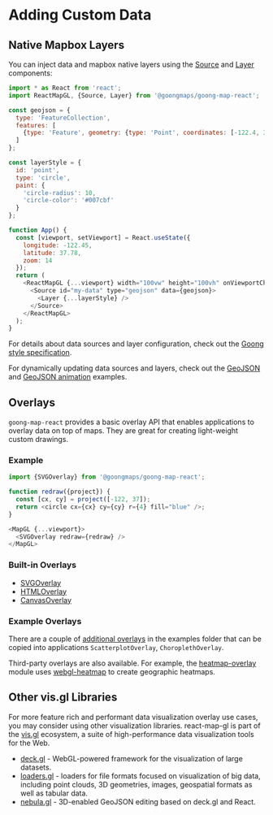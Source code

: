 # Adding Custom Data

## Native Mapbox Layers

You can inject data and mapbox native layers using the [Source](/docs/api-reference/source.md) and [Layer](/docs/api-reference/layer.md) components:

```js
import * as React from 'react';
import ReactMapGL, {Source, Layer} from '@goongmaps/goong-map-react';

const geojson = {
  type: 'FeatureCollection',
  features: [
    {type: 'Feature', geometry: {type: 'Point', coordinates: [-122.4, 37.8]}}
  ]
};

const layerStyle = {
  id: 'point',
  type: 'circle',
  paint: {
    'circle-radius': 10,
    'circle-color': '#007cbf'
  }
};

function App() {
  const [viewport, setViewport] = React.useState({
    longitude: -122.45,
    latitude: 37.78,
    zoom: 14
  });
  return (
    <ReactMapGL {...viewport} width="100vw" height="100vh" onViewportChange={setViewport}>
      <Source id="my-data" type="geojson" data={geojson}>
        <Layer {...layerStyle} />
      </Source>
    </ReactMapGL>
  );
}
```

For details about data sources and layer configuration, check out the [Goong style specification](https://docs.goong.io/style-spec/).

For dynamically updating data sources and layers, check out the [GeoJSON](https://github.com/goong-io/goong-map-react/tree/main/examples/geojson) and [GeoJSON animation](https://github.com/goong-io/goong-map-react/tree/main/examples/geojson-animation) examples.


## Overlays

`goong-map-react` provides a basic overlay API that enables applications to overlay data on top of maps.
They are great for creating light-weight custom drawings.

### Example

```js
import {SVGOverlay} from '@goongmaps/goong-map-react';

function redraw({project}) {
  const [cx, cy] = project([-122, 37]);
  return <circle cx={cx} cy={cy} r={4} fill="blue" />;
}

<MapGL {...viewport}>
  <SVGOverlay redraw={redraw} />
</MapGL>
```

### Built-in Overlays

- [SVGOverlay](/docs/api-reference/svg-overlay.md)
- [HTMLOverlay](/docs/api-reference/html-overlay.md)
- [CanvasOverlay](/docs/api-reference/canvas-overlay.md)

### Example Overlays

There are a couple of [additional overlays](https://github.com/goong-io/goong-map-react/tree/master/examples/additional-overlays) in the examples folder that can be copied into applications `ScatterplotOverlay`, `ChoroplethOverlay`.

Third-party overlays are also available. For example, the [heatmap-overlay](https://github.com/vicapow/react-map-gl-heatmap-overlay) module uses [webgl-heatmap](https://github.com/vicapow/webgl-heatmap) to create geographic heatmaps.


## Other vis.gl Libraries

For more feature rich and performant data visualization overlay use cases, you may consider using other visualization libraries. react-map-gl is part of the [vis.gl](https://www.github.com/visgl) ecosystem, a suite of high-performance data visualization tools for the Web.

- [deck.gl](https://deck.gl) - WebGL-powered framework for the visualization of large datasets.
- [loaders.gl](https://loaders.gl) - loaders for file formats focused on visualization of big data, including point clouds, 3D geometries, images, geospatial formats as well as tabular data.
- [nebula.gl](https://nebula.gl) - 3D-enabled GeoJSON editing based on deck.gl and React.
